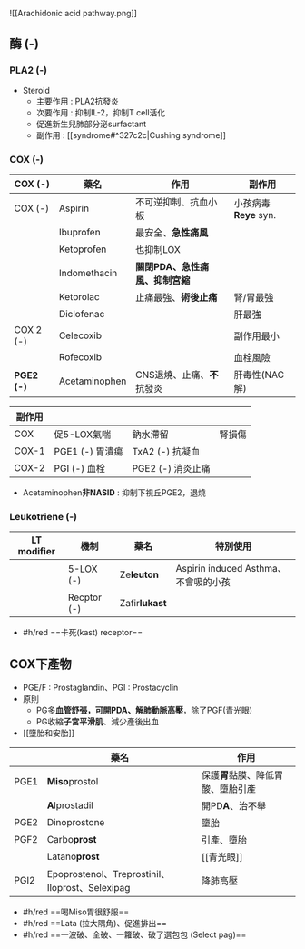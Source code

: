 ![[Arachidonic acid pathway.png]]
## 酶 (-)
### PLA2 (-)
- Steroid
	- 主要作用 : PLA2抗發炎
	- 次要作用 : 抑制IL-2，抑制T cell活化
	- 促進新生兒肺部分泌surfactant
	- 副作用 : [[syndrome#^327c2c|Cushing syndrome]]
### COX (-)
| COX (-)  | 藥名           | 作用                        | 副作用            |
|----------|----------------|-----------------------------|-------------------|
| COX (-)  | Aspirin        | 不可逆抑制、抗血小板                    | 小孩病毒**Reye** syn. |
|          | Ibuprofen      | 最安全、**急性痛風**            |                   |
|          | Ketoprofen     | 也抑制LOX                   |                   |
|          | Indomethacin   | **關閉PDA、急性痛風、抑制宮縮** |                   |
|          | Ketorolac      | 止痛最強、**術後止痛**          | 腎/胃最強         |
|          | Diclofenac     |                             | 肝最強            |
| COX 2 (-) | Celecoxib      |                             | 副作用最小        |
|          | Rofecoxib      |                             | 血栓風險          |
| **PGE2 (-)**  | Acetaminophen  | CNS退燒、止痛、**不**抗發炎       | 肝毒性(NAC解)     |

| 副作用 |                |                  |        |
|--------|----------------|------------------|--------|
| COX    | 促5-LOX氣喘    | 鈉水滯留         | 腎損傷 |
| COX-1  | PGE1 (-) 胃潰瘍 | TxA2 (-) 抗凝血   |        |
| COX-2  | PGI (-) 血栓    | PGE2 (-) 消炎止痛 |        |
- Acetaminophen**非NASID** : 抑制下視丘PGE2，退燒
### Leukotriene (-)
| LT modifier | 機制        | 藥名        | 特別使用                             |
|----------------------|-------------|-------------|--------------------------------------|
|                      | 5-LOX (-)   | Ze**leuton**    | Aspirin induced Asthma、不會吸的小孩 |
|                      | Recptor (-) | Zafir**lukast** |                                      |
- #h/red ==卡死(kast) receptor==
## COX下產物
- PGE/F : Prostaglandin、PGI : Prostacyclin
- 原則
	- PG多**血管舒張，可開PDA、解肺動脈高壓**，除了PGF(青光眼)
	- PG收縮**子宮平滑肌**、減少產後出血
- [[墮胎和安胎]]

|      | 藥名                                 | 作用                 |
|------|--------------------------------------|----------------------|
| PGE1 | **Miso**prostol                          | 保護**胃**黏膜、降低胃酸、墮胎引產 |
|      | **A**lprostadil                          | 開PD**A**、治不舉         |
| PGE2 | Dinoprostone                         | 墮胎                 |
| PGF2 | Carbo**prost**                           | 引產、墮胎           |
|      | Latano**prost**                          | [[青光眼]]               |
| PGI2 | Epoprostenol、Treprostinil、Iloprost、Selexipag | 降肺高壓             |
- #h/red  ==喝Miso胃很舒服==
- #h/red ==Lata (拉大隅角)、促進排出==
- #h/red ==一波破、全破、一籮破、破了選包包 (Select pag)==


